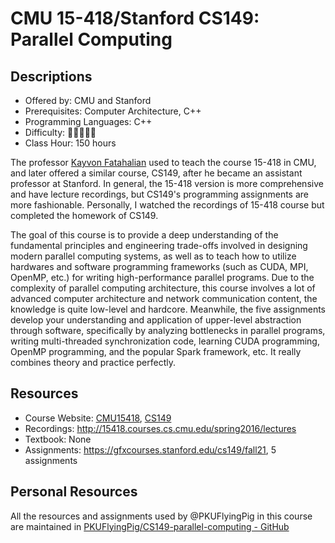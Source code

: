 # CMU 15-418/Stanford CS149: Parallel Computing

## Descriptions

- Offered by: CMU and Stanford
- Prerequisites: Computer Architecture, C++
- Programming Languages: C++
- Difficulty: 🌟🌟🌟🌟🌟
- Class Hour: 150 hours

The professor [Kayvon Fatahalian](http://www.cs.cmu.edu/~kayvonf) used to teach the course 15-418 in CMU, and later offered a similar course, CS149, after he became an assistant professor at Stanford. In general, the 15-418 version is more comprehensive and have lecture recordings, but CS149's programming assignments are more fashionable. Personally, I watched the recordings of 15-418 course but completed the homework of CS149.

The goal of this course is to provide a deep understanding of the fundamental principles and engineering trade-offs involved in designing modern parallel computing systems, as well as to teach how to utilize hardwares and software programming frameworks (such as CUDA, MPI, OpenMP, etc.) for writing high-performance parallel programs. Due to the complexity of parallel computing architecture, this course involves a lot of advanced computer architecture and network communication content, the knowledge is quite low-level and hardcore. Meanwhile, the five assignments develop your understanding and application of upper-level abstraction through software, specifically by analyzing bottlenecks in parallel programs, writing multi-threaded synchronization code, learning CUDA programming, OpenMP programming, and the popular Spark framework, etc. It really combines theory and practice perfectly.

## Resources

- Course Website: [CMU15418](http://15418.courses.cs.cmu.edu/spring2016/), [CS149](https://gfxcourses.stanford.edu/cs149/fall21)
- Recordings: <http://15418.courses.cs.cmu.edu/spring2016/lectures>
- Textbook: None
- Assignments: <https://gfxcourses.stanford.edu/cs149/fall21>, 5 assignments

## Personal Resources

All the resources and assignments used by @PKUFlyingPig in this course are maintained in [PKUFlyingPig/CS149-parallel-computing - GitHub](https://github.com/PKUFlyingPig/CS149-parallel-computing)
